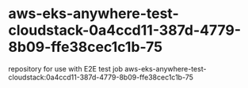 # aws-eks-anywhere-test-cloudstack-0a4ccd11-387d-4779-8b09-ffe38cec1c1b-75
repository for use with E2E test job aws-eks-anywhere-test-cloudstack:0a4ccd11-387d-4779-8b09-ffe38cec1c1b-75
